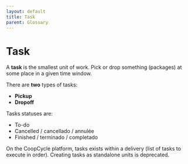 ```yaml
---
layout: default
title: Task
parent: Glossary
---
```


# Task

A **task** is the smallest unit of work. Pick or drop something (packages) at some place in a given time window.

There are **two** types of tasks:
- **Pickup**
- **Dropoff**

Tasks statuses are:
- To-do 
- Cancelled / cancellado / annulée
- Finished / terminado / completado

On the CoopCycle platform, tasks exists within a delivery (list of tasks to execute in order). Creating tasks as standalone units is deprecated.

